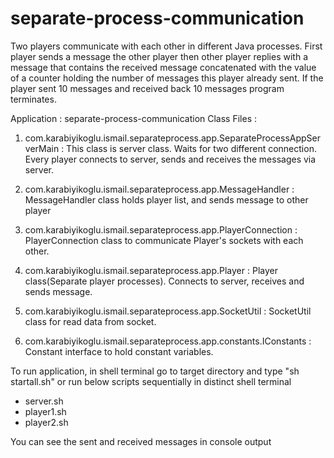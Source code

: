 # separate-process-communication
Two players communicate with each other in different Java processes.
First player sends a message the other player then other player replies with a message that contains the received message concatenated with the value of a counter holding the number of messages this player already sent.
If the player sent 10 messages and received back 10 messages program terminates.

Application : separate-process-communication
Class Files :
1. com.karabiyikoglu.ismail.separateprocess.app.SeparateProcessAppServerMain : This class is server class. Waits for two different connection. Every player connects to server, sends and receives the messages via server.

2. com.karabiyikoglu.ismail.separateprocess.app.MessageHandler : MessageHandler class holds player list, and sends message to other player

3. com.karabiyikoglu.ismail.separateprocess.app.PlayerConnection : PlayerConnection class to communicate Player's sockets with each other.

4. com.karabiyikoglu.ismail.separateprocess.app.Player : Player class(Separate player processes). Connects to server, receives and sends message.

5. com.karabiyikoglu.ismail.separateprocess.app.SocketUtil : SocketUtil class for read data from socket.

6. com.karabiyikoglu.ismail.separateprocess.app.constants.IConstants : Constant interface to hold constant variables.

To run application, in shell terminal go to target directory and type "sh startall.sh" or run below scripts sequentially in distinct shell terminal
- server.sh
- player1.sh
- player2.sh

You can see the sent and received messages in console output
